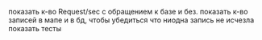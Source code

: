 показать к-во Request/sec с обращением к базе и без.
показать к-во записей в мапе и в бд, чтобы убедиться что ниодна запись не исчезла
показать тесты